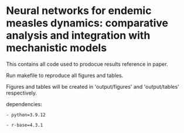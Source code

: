 # Neural networks for endemic measles dynamics: comparative analysis and integration with mechanistic models

This contains all code used to prodocue results reference in paper. 

Run makefile to reproduce all figures and tables. 

Figures and tables will be created in 'output/figures' and 'output/tables' respectively. 


dependencies: 

    - python=3.9.12

    - r-base=4.3.1
